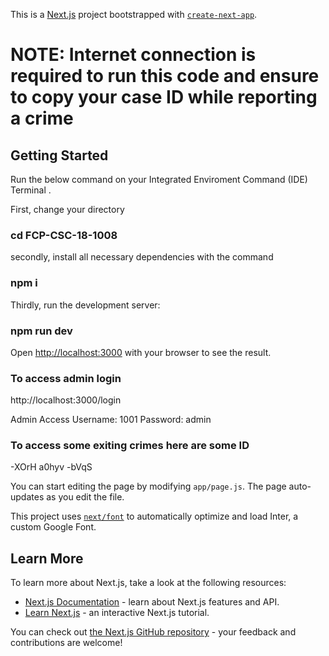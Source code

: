 This is a [Next.js](https://nextjs.org/) project bootstrapped with [`create-next-app`](https://github.com/vercel/next.js/tree/canary/packages/create-next-app).
# NOTE: Internet connection is required to run this code and ensure to copy your case ID while reporting a crime

## Getting Started
Run the below command on your Integrated Enviroment Command (IDE) Terminal .

First, change your directory 
### cd FCP-CSC-18-1008

secondly, install all necessary dependencies with the command
### npm i

Thirdly, run the development server:

### npm run dev

Open [http://localhost:3000](http://localhost:3000) with your browser to see the result.

### To access admin login
http://localhost:3000/login

Admin Access
Username: 1001
Password: admin

### To access some exiting crimes here are some ID
-XOrH
a0hyv
-bVqS

You can start editing the page by modifying `app/page.js`. The page auto-updates as you edit the file.

This project uses [`next/font`](https://nextjs.org/docs/basic-features/font-optimization) to automatically optimize and load Inter, a custom Google Font.

## Learn More

To learn more about Next.js, take a look at the following resources:

- [Next.js Documentation](https://nextjs.org/docs) - learn about Next.js features and API.
- [Learn Next.js](https://nextjs.org/learn) - an interactive Next.js tutorial.

You can check out [the Next.js GitHub repository](https://github.com/vercel/next.js/) - your feedback and contributions are welcome!

